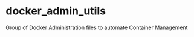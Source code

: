 docker_admin_utils
==================

Group of Docker Administration files to automate Container Management
